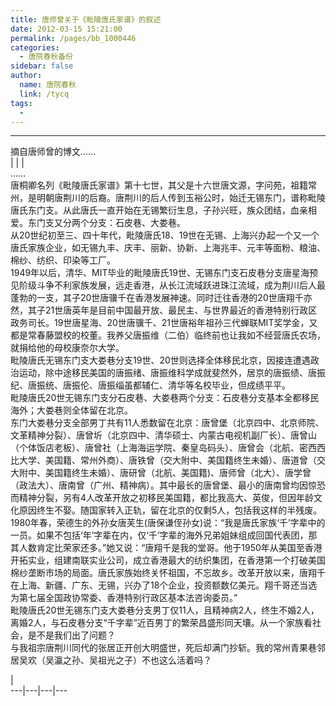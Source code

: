 ```yaml
---
title: 唐师曾关于《毗陵唐氏家谱》的叙述
date: 2012-03-15 15:21:00
permalink: /pages/bb_1000446
categories: 
  - 唐院春秋备份
sidebar: false
author: 
  name: 唐院春秋
  link: /tycq
tags: 
  - 
---
```


* * *

摘自唐师曾的博文……  
|  |  |  
……  
唐桐卿名列《毗陵唐氏家谱》第十七世，其父是十六世唐文源，字问苑，祖籍常州，是明朝唐荆川的后裔。唐荆川的后人传到玉裕公时，始迁无锡东门，谱称毗陵唐氏东门支。从此唐氏一直开始在无锡繁衍生息，子孙兴旺，族众团结，血亲相爱。东门支又分两个分支：石皮巷、大娄巷。  
从20世纪初至三、四十年代，毗陵唐氏18、19世在无锡、上海兴办起一个又一个唐氏家族企业，如无锡九丰、庆丰、丽新、协新、上海兆丰、元丰等面粉、粮油、棉纱、纺织、印染等工厂。  
1949年以后，清华、MIT毕业的毗陵唐氏19世、无锡东门支石皮巷分支唐星海预见阶级斗争不利家族发展，远走香港，从长江流域跃进珠江流域，成为荆川后人最蓬勃的一支，其子20世唐骥千在香港发展神速。同时迁往香港的20世唐翔千亦然，其子21世唐英年是目前中国最开放、最民主、与世界最近的香港特别行政区政务司长。19世唐星海、20世唐骥千、21世唐裕年祖孙三代蝉联MIT奖学金，又都是常春藤盟校的校董。我养父唐振维（二伯）临终前也让我如不经营唐氏农场，就捐给他的母校康奈尔大学。  
毗陵唐氏无锡东门支大娄巷分支19世、20世则选择全体移民北京，因接连遭遇政治运动，除中途移民美国的唐振绪、唐振维科学成就斐然外，居京的唐振绩、唐振纪、唐振统、唐振伦、唐振缁虽都辅仁、清华等名校毕业，但成绩平平。  
毗陵唐氏20世无锡东门支分石皮巷、大娄巷两个分支：石皮巷分支基本全都移民海外；大娄巷则全体留在北京。  
东门大娄巷分支全部男丁共有11人悉数留在北京：唐曾堡（北京四中、北京师院、文革精神分裂）、唐曾圻（北京四中、清华硕士、内蒙古电视机副厂长）、唐曾山（个体饭店老板）、唐曾社（上海海运学院、秦皇岛码头）、唐曾会（北航、密西西比大学、美国籍、常州外商）、唐铁曾（交大附中、美国籍终生未婚）、唐道曾（交大附中、美国籍终生未婚）、唐研曾（北航、美国籍)、唐师曾（北大）、唐学曾（政法大）、唐南曾（广州、精神病）。其中最长的唐曾堡、最小的唐南曾均因惊恐而精神分裂，另有4人改革开放之初移民美国籍，都比我高大、英俊，但因年龄文化原因终生不娶。随国家转入正轨，留在北京的仅剩5人，包括我这样的半残废。  
1980年春，荣德生的外孙女唐芙生(唐保谦侄孙女)说：“我是唐氏家族‘千’字辈中的一员。如果不包括‘年’字辈在内，仅‘千’字辈的海外兄弟姐妹组成回国代表团，那其人数肯定比荣家还多。”她又说：“唐翔千是我的堂哥。他于1950年从美国至香港开拓实业，组建南联实业公司，成立香港最大的纺织集团，在香港第一个打破美国棉纱垄断市场的局面。唐氏家族始终关怀祖国，不忘故乡。改革开放以来，唐翔千在上海、新疆、广东、无锡，兴办了18个企业，投资额数亿美元。翔千哥还当选为第七届全国政协常委、香港特别行政区基本法咨询委员。”  
毗陵唐氏20世无锡东门支大娄巷分支男丁仅11人，且精神病2人，终生不婚2人，离婚2人，与石皮巷分支“千字辈”近百男丁的繁荣昌盛形同天壤。从一个家族看社会，是不是我们出了问题？  
与我祖宗唐荆川同代的张居正开创大明盛世，死后却满门抄斩。我的常州青果巷邻居吴欢（吴瀛之孙、吴祖光之子）不也这么活着吗？  
  
  
|  
---|---|---|---
